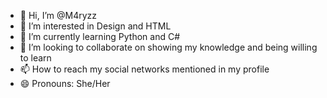 - 👋 Hi, I’m @M4ryzz
- 👀 I’m interested in Design and HTML 
- 🌱 I’m currently learning Python and C# 
- 💞️ I’m looking to collaborate on showing my knowledge and being willing to learn 
- 📫 How to reach  my social networks mentioned in my profile 
- 😄 Pronouns: She/Her 
